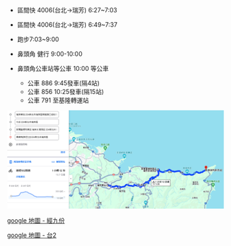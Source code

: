 
- 區間快 4006(台北->瑞芳) 6:27~7:03
- 區間快 4006(台北->瑞芳) 6:49~7:37

- 跑步7:03~9:00
- 鼻頭角 健行 9:00-10:00
- 鼻頭角公車站等公車 10:00 等公車
    - 公車 886 9:45發車(隔4站)
    - 公車 856 10:25發車(隔15站)
    - 公車 791 至基隆轉運站


![Alt text](<瑞芳-九份-萊爾富-鼻頭角.png>)

[google 地圖 - 經九份](
https://www.google.com/maps/dir/%E7%91%9E%E8%8A%B3%E8%BB%8A%E7%AB%99+224%E6%96%B0%E5%8C%97%E5%B8%82%E7%91%9E%E8%8A%B3%E5%8D%80%E6%98%8E%E7%87%88%E8%B7%AF%E4%B8%89%E6%AE%B582%E8%99%9F/%E4%B9%9D%E4%BB%BD+224%E6%96%B0%E5%8C%97%E5%B8%82%E7%91%9E%E8%8A%B3%E5%8D%80/%E8%90%8A%E7%88%BE%E5%AF%8C%E4%BE%BF%E5%88%A9%E5%95%86%E5%BA%97+%E7%91%9E%E8%8A%B3%E6%B0%B4%E6%B9%B3%E6%B4%9E%E5%BA%97+224%E6%96%B0%E5%8C%97%E5%B8%82%E7%91%9E%E8%8A%B3%E5%8D%80%E6%B4%9E%E9%A0%82%E8%B7%AF210-4%E8%99%9F/%E6%96%B0%E5%8C%97%E5%B8%82%E7%91%9E%E8%8A%B3%E5%8D%80%E9%BC%BB%E9%A0%AD%E8%A7%92%5B%E6%96%B0%E5%B7%B4%E5%A3%AB%5D/%E6%96%B0%E5%8C%97%E5%B8%82%E7%91%9E%E8%8A%B3%E5%8D%80%E9%BC%BB%E9%A0%AD%E8%B7%AF%E9%BC%BB%E9%A0%AD%E8%A7%92%E6%AD%A5%E9%81%93/@25.1215824,121.917156,18.25z/data=!4m32!4m31!1m5!1m1!1s0x345d4ff7236a26dd:0x3309f0b3276c1d70!2m2!1d121.8059692!2d25.1087356!1m5!1m1!1s0x345d451805536779:0x29b83a838c953b84!2m2!1d121.8462979!2d25.109187!1m5!1m1!1s0x345d45cc336ab22f:0xe3315acf21a66da1!2m2!1d121.8612283!2d25.1244555!1m5!1m1!1s0x345d439004eecedb:0x3d406a760df61179!2m2!1d121.91365!2d25.124063!1m5!1m1!1s0x345d439080e6e66b:0xa2e488b518a343ed!2m2!1d121.9214144!2d25.1250672!3e1?entry=ttu)

[google 地圖 - 台2](
https://www.google.com/maps/place/%E5%8D%97%E9%9B%85%E6%98%8E%E9%9A%A7%E9%81%93/@25.1118619,121.732495,12.25z/data=!4m49!1m42!4m41!1m6!1m2!1s0x345d4ff7236a26dd:0x3309f0b3276c1d70!2z55Ge6Iqz6LuK56uZIDIyNOaWsOWMl-W4gueRnuiKs-WNgOaYjueHiOi3r-S4ieautTgy6Jmf!2m2!1d121.8059692!2d25.1087356!1m6!1m2!1s0x345d4ff5db9e005d:0xf9b3f2280cac7d0d!2z5paw5YyX5biC55Ge6Iqz5Y2A5bKz546L6Lev5byY5piO5a-6!2m2!1d121.8098086!2d25.112338!1m11!1m2!1s0x345d45cc336ab22f:0xe3315acf21a66da1!2z6JCK54i-5a-M5L6_5Yip5ZWG5bqXIOeRnuiKs-awtOa5s-a0nuW6lyAyMjTmlrDljJfluILnkZ7oirPljYDmtJ7poILot68yMTAtNOiZnw!2m2!1d121.8612283!2d25.1244555!3m4!1m2!1d121.8951822!2d25.1199568!3s0x345d447dc9179c31:0x3d1dec9156fac196!1m6!1m2!1s0x345d439004eecedb:0x3d406a760df61179!2z5paw5YyX5biC55Ge6Iqz5Y2A6by76aCt6KeSW-aWsOW3tOWjq10!2m2!1d121.91365!2d25.124063!1m6!1m2!1s0x345d439080e6e66b:0xa2e488b518a343ed!2z6by76aCt6KeS5q2l6YGTIDIyNOaWsOWMl-W4gueRnuiKs-WNgOm8u-mgrei3rw!2m2!1d121.9214144!2d25.1250672!3e1!3m5!1s0x345d44605167bb07:0x4b4f5d92bb9bb0f7!8m2!3d25.122848!4d121.8814839!16s%2Fg%2F11b77cnn2y?entry=ttu)